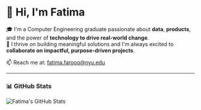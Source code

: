 # 🌸 Hi, I'm Fatima

🎓 I'm a Computer Engineering graduate passionate about **data**, **products**, and the power of **technology to drive real-world change**.  
🚀 I thrive on building meaningful solutions and I'm always excited to **collaborate on impactful, purpose-driven projects**.


📫 Reach me at: [fatima.farooq@nyu.edu](mailto:fatima.farooq@nyu.edu)

---

### 📊 GitHub Stats

![Fatima's GitHub Stats](https://github-readme-stats.vercel.app/api?username=fatimafarooq03&show_icons=true&theme=radical) 
